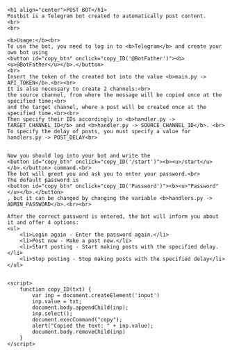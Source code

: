 <!DOCTYPE html>
<html lang="en">
<head>
    <meta charset="UTF-8">
    <meta name="viewport" content="width=device-width, initial-scale=1.0">
    <title>Document</title>
</head>



<body>

<style>
    #copy_btn{
        font-family: "Times New Roman", Georgia, Serif;
        font-size: 18px;
        cursor: pointer;
        background-color: transparent;
        border: none;
    }
</style>

    <h1 align="center">POST BOT</h1>
    Postbit is a Telegram bot created to automatically post content.
    <br>
    <br>

    <b>Usage:</b><br>
    To use the bot, you need to log in to <b>Telegram</b> and create your own bot using 
    <button id="copy_btn" onclick="copy_ID('@BotFather')"><b><u>@BotFather</u></b>.</button>
    <br>
    Insert the token of the created bot into the value <b>main.py -> API_TOKEN</b>.<br><br>
    It is also necessary to create 2 channels:<br>
    the source channel, from where the message will be copied once at the specified time;<br>
    and the target channel, where a post will be created once at the specified time.<br><br>
    Then specify their IDs accordingly in <b>handler.py -> TARGET_CHANNEL_ID</b> and <b>handler.py -> SOURCE_CHANNEL_ID</b>. <br>
    To specify the delay of posts, you must specify a value for handlers.py -> POST_DELAY<br>


    Now you should log into your bot and write the 
    <button id="copy_btn" onclick="copy_ID('/start')"><b><u>/start</u></b>.</button> command.<br>
    The bot will greet you and ask you to enter your password.<br>
    The default password is 
    <button id="copy_btn" onclick="copy_ID('Password')"><b><u>"Password"</u></b>.</button>
    , but it can be changed by changing the variable <b>handlers.py -> ADMIN_PASSWORD</b>.<br><br>

    After the correct password is entered, the bot will inform you about it and offer 4 options:
    <ul>
        <li>Login again - Enter the password again.</li>
        <li>Post now - Make a post now.</li>
        <li>Start posting - Start making posts with the specified delay.</li>
        <li>Stop posting - Stop making posts with the specified delay</li>
    </ul>

    
    <script>
        function copy_ID(txt) {
            var inp = document.createElement('input')
            inp.value = txt;
            document.body.appendChild(inp);
            inp.select();
            document.execCommand("copy");
            alert("Copied the text: " + inp.value);
            document.body.removeChild(inp)
        }
    </script>
</body>
</html>